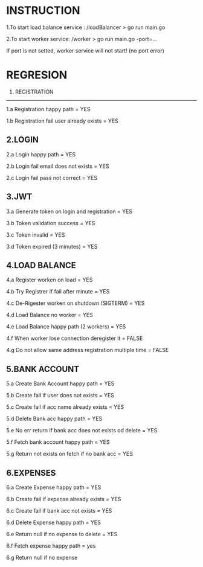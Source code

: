 # INSTRUCTION 

1.To start load balance service : /loadBalancer > go run main.go

2.To start worker service: /worker > go run main.go -port=...

If port is not setted, worker service will not start! (no port error)


# REGRESION

1. REGISTRATION
---------------------
1.a Registration happy path = YES

1.b Registration fail user already exists = YES


2.LOGIN
---------------------
2.a Login happy path = YES

2.b Login fail email does not exists = YES

2.c Login fail pass not correct = YES

3.JWT
----------------------
3.a Generate token on login and registration = YES

3.b Token validation success = YES

3.c Token invalid = YES

3.d Token expired (3 minutes) = YES

4.LOAD BALANCE
-----------------------
4.a Register worken on load = YES

4.b Try Registrer if fail after minute = YES

4.c De-Rigester worken on shutdown (SIGTERM) = YES

4.d Load Balance no worker = YES

4.e Load Balance happy path (2 workers) = YES

4.f When worker lose connection deregister it = FALSE

4.g Do not allow same address registration multiple time = FALSE

5.BANK ACCOUNT
-------------------------
5.a Create Bank Account happy path = YES

5.b Create fail if user does not exists = YES

5.c Create fail if acc name already exists = YES

5.d Delete Bank acc happy path = YES

5.e No err return if bank acc does not exists od delete = YES

5.f Fetch bank account happy path = YES

5.g Return not exists on fetch if no bank acc = YES

6.EXPENSES
-----------------------
6.a Create Expense happy path = YES

6.b Create fail if expense already exists = YES

6.c Create fail if bank acc not exists = YES

6.d Delete Expense happy path = YES

6.e Return null if no expense to delete = YES

6.f Fetch expense happy path = yes

6.g Return null if no expense 


